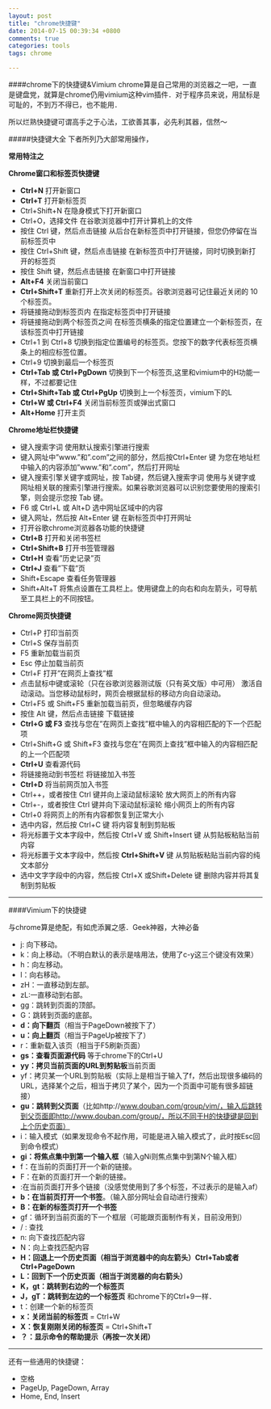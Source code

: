 ```yaml
---
layout: post
title: "chrome快捷键"
date: 2014-07-15 00:39:34 +0800
comments: true
categories: tools
tags: chrome

---
```

####chrome下的快捷键&Vimium
chrome算是自己常用的浏览器之一吧，一直是键盘党，就算是chrome仍用vimium这种vim插件．对于程序员来说，用鼠标是可耻的，不到万不得已，也不能用．

所以烂熟快捷键可谓高手之于心法，工欲善其事，必先利其器，信然～

<!--more-->
#####快捷键大全
下者所列乃大部常用操作，

**常用特注之**

**Chrome窗口和标签页快捷键**

-  **Ctrl+N** 打开新窗口
-  **Ctrl+T** 打开新标签页 
-  Ctrl+Shift+N 在隐身模式下打开新窗口 
-  Ctrl+O，选择文件 在谷歌浏览器中打开计算机上的文件 
-  按住 Ctrl 键，然后点击链接 从后台在新标签页中打开链接，但您仍停留在当前标签页中 
-  按住 Ctrl+Shift 键，然后点击链接 在新标签页中打开链接，同时切换到新打开的标签页 
-  按住 Shift 键，然后点击链接 在新窗口中打开链接 
-  **Alt+F4** 关闭当前窗口 
-  **Ctrl+Shift+T** 重新打开上次关闭的标签页。谷歌浏览器可记住最近关闭的 10 个标签页。
-  将链接拖动到标签页内 在指定标签页中打开链接 
-  将链接拖动到两个标签页之间 在标签页横条的指定位置建立一个新标签页，在该标签页中打开链接 
-  Ctrl+1 到 Ctrl+8 切换到指定位置编号的标签页。您按下的数字代表标签页横条上的相应标签位置。 
-  Ctrl+9 切换到最后一个标签页 
-  **Ctrl+Tab 或 Ctrl+PgDown** 切换到下一个标签页,这里和vimium中的H功能一样，不过都要记住 
-  **Ctrl+Shift+Tab 或 Ctrl+PgUp** 切换到上一个标签页，vimium下的L 
-  **Ctrl+W 或 Ctrl+F4** 关闭当前标签页或弹出式窗口 
-  **Alt+Home** 打开主页

**Chrome地址栏快捷键**

-  键入搜索字词 使用默认搜索引擎进行搜索 
-  键入网址中”www.”和”.com”之间的部分，然后按Ctrl+Enter 键 为您在地址栏中输入的内容添加”www.”和”.com”，然后打开网址 
-  键入搜索引擎关键字或网址，按 Tab键，然后键入搜索字词 使用与关键字或网址相关联的搜索引擎进行搜索。如果谷歌浏览器可以识别您要使用的搜索引擎，则会提示您按 Tab 键。 
-  F6 或 Ctrl+L 或 Alt+D 选中网址区域中的内容 
-  键入网址，然后按 Alt+Enter 键 在新标签页中打开网址 
-  打开谷歌chrome浏览器各功能的快捷键 
-  **Ctrl+B** 打开和关闭书签栏 
-  **Ctrl+Shift+B** 打开书签管理器 
-  **Ctrl+H** 查看”历史记录”页 
-  **Ctrl+J** 查看”下载”页 
-  Shift+Escape 查看任务管理器 
-  Shift+Alt+T 将焦点设置在工具栏上。使用键盘上的向右和向左箭头，可导航至工具栏上的不同按钮。

**Chrome网页快捷键**

-  Ctrl+P 打印当前页 
-  Ctrl+S 保存当前页 
-  F5 重新加载当前页 
-  Esc 停止加载当前页 
-  Ctrl+F 打开”在网页上查找”框 
-  点击鼠标中键或滚轮（只在谷歌浏览器测试版（只有英文版）中可用） 激活自动滚动。当您移动鼠标时，网页会根据鼠标的移动方向自动滚动。 
-  Ctrl+F5 或 Shift+F5 重新加载当前页，但忽略缓存内容 
-  按住 Alt 键，然后点击链接 下载链接 
-  **Ctrl+G 或 F3** 查找与您在”在网页上查找”框中输入的内容相匹配的下一个匹配项 
-  Ctrl+Shift+G 或 Shift+F3 查找与您在”在网页上查找”框中输入的内容相匹配的上一个匹配项 
-  **Ctrl+U** 查看源代码 
-  将链接拖动到书签栏 将链接加入书签 
-  **Ctrl+D** 将当前网页加入书签 
-  Ctrl++，或者按住 Ctrl 键并向上滚动鼠标滚轮 放大网页上的所有内容 
-  Ctrl+-，或者按住 Ctrl 键并向下滚动鼠标滚轮 缩小网页上的所有内容 
-  Ctrl+0 将网页上的所有内容都恢复到正常大小 
-  选中内容，然后按 Ctrl+C 键 将内容复制到剪贴板 
-  将光标置于文本字段中，然后按 Ctrl+V 或 Shift+Insert 键 从剪贴板粘贴当前内容 
-  将光标置于文本字段中，然后按 **Ctrl+Shift+V** 键 从剪贴板粘贴当前内容的纯文本部分 
-  选中文字字段中的内容，然后按 Ctrl+X 或Shift+Delete 键 删除内容并将其复制到剪贴板

----

####Vimium下的快捷键

与chrome算是绝配，有如虎添翼之感．Geek神器，大神必备

-  j: 向下移动。
-  k：向上移动。（不明白默认的表示是啥用法，使用了c-y这三个键没有效果）
-  h：向左移动。
-  l：向右移动。
-  zH：一直移动到左部。
-  zL:一直移动到右部。
-  gg：跳转到页面的顶部。
-  G：跳转到页面的底部。
-  **d：向下翻页**（相当于PageDown被按下了）
-  **u：向上翻页**（相当于PageUp被按下了）
-  r：重新载入该页（相当于F5刷新页面）
-  **gs：查看页面源代码** 等于chrome下的Ctrl+U
-  **yy：拷贝当前页面的URL到剪贴板**当前页面
-  yf：拷贝某一个URL到剪贴板（实际上是相当于输入了f，然后出现很多编码的URL，选择某个之后，相当于拷贝了某个，因为一个页面中可能有很多超链接）
-  **gu：跳转到父页面**（比如http://www.douban.com/group/vim/，输入后跳转到父页面即http://www.douban.com/group/，所以不同于H的快捷键是回到上个历史页面）
-  i：输入模式（如果发现命令不起作用，可能是进入输入模式了，此时按Esc回到命令模式）
-  **gi：将焦点集中到第一个输入框**（输入gNi则焦点集中到第N个输入框）
-  f：在当前的页面打开一个新的链接。
-  F：在新的页面打开一个新的链接。
-  :在当前页面打开多个链接（没感觉使用到了多个标签，不过表示的是输入af）
-  **b：在当前页打开一个书签**。（输入部分网址会自动进行搜索）
-  **B：在新的标签页打开一个书签**
-  gf：循环到当前页面的下一个框层（可能跟页面制作有关，目前没用到）
-  / : 查找
-  n: 向下查找匹配内容
-  N：向上查找匹配内容
-  **H：回退上一个历史页面（相当于浏览器中的向左箭头）Ctrl+Tab或者Ctrl+PageDown**
-  **L：回到下一个历史页面（相当于浏览器的向右箭头）**
-  **K，gt：跳转到右边的一个标签页**
-  **J，gT：跳转到左边的一个标签页** 和chrome下的Ctrl+9一样．
-  t：创建一个新的标签页
-  **x：关闭当前的标签页** = Ctrl+W
-  **X：恢复刚刚关闭的标签页** = Ctrl+Shift+T
-  **？：显示命令的帮助提示（再按一次关闭）**

----
还有一些通用的快捷键：

- 空格
- PageUp, PageDown, Array
- Home, End, Insert
